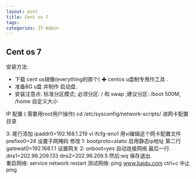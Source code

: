 ```yaml
---
layout: post
title: Cent os 7
tags: 
categories: IT-Admin
---
```


## Cent os 7
安装方法:
- 下载 cent os镜像(everything的那个)   ✚ centos u盘制专用作工具  .                     
- 准备8G u盘 并制作 启动盘.
- 安装注意点:
  标准分区模式; 必须分区: / 和 swap ;建议分区: /boot 500M, /home 自定义大小
 
IP 配置  ( 需要用root用户操作) 
cd /etc/sysconfig/network-scripts/         进网卡配置目录  

3:     尾行添加              ipaddr0=192.168.1.219
vi ifcfg-eno1                                    用vi编辑这个网卡配置文件                                                  prefixo0=24       设置子网掩码
修改     1:     bootproto=static         启用静态ip地址   第二行                                            gatewat0=192.168.1.1  设置网关
 2:    onboot=yes                    自动连接网络    最后一行.                 dns1=202.96.209.133  dns2=202.96.209.5
 然后:wq 保存退出.  
 重启网络: service network restart        测试网络:  ping www.baidu.com    ctrl+c 中止ping




























